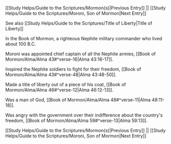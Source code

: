 [[Study Helps/Guide to the Scriptures/Mormon(s)|Previous Entry]]  ||  [[Study Helps/Guide to the Scriptures/Moroni, Son of Mormon|Next Entry]]

 See also [[Study Helps/Guide to the Scriptures/Title of Liberty|Title of Liberty]]

 In the Book of Mormon, a righteous Nephite military commander who lived about 100 B.C.

 Moroni was appointed chief captain of all the Nephite armies, [[Book of Mormon/Alma/Alma 43#^verse-16|Alma 43:16-17]].

 Inspired the Nephite soldiers to fight for their freedom, [[Book of Mormon/Alma/Alma 43#^verse-48|Alma 43:48-50]].

 Made a title of liberty out of a piece of his coat, [[Book of Mormon/Alma/Alma 46#^verse-12|Alma 46:12-13]].

 Was a man of God, [[Book of Mormon/Alma/Alma 48#^verse-11|Alma 48:11-18]].

 Was angry with the government over their indifference about the country's freedom, [[Book of Mormon/Alma/Alma 59#^verse-13|Alma 59:13]].

[[Study Helps/Guide to the Scriptures/Mormon(s)|Previous Entry]]  ||  [[Study Helps/Guide to the Scriptures/Moroni, Son of Mormon|Next Entry]]